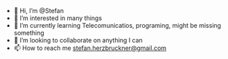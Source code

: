- 👋 Hi, I’m @Stefan
- 👀 I’m interested in many things
- 🌱 I’m currently learning Telecomunicatios, programing, might be missing something
- 💞️ I’m looking to collaborate on anything I can
- 📫 How to reach me stefan.herzbruckner@gmail.com

<!---
tacticoolseal/tacticoolseal is a ✨ special ✨ repository because its `README.md` (this file) appears on your GitHub profile.
You can click the Preview link to take a look at your changes.
--->

